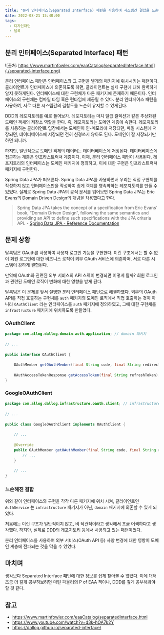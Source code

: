 ```yaml
---
title: "분리 인터페이스(Separated Interface) 패턴을 사용하여 시스템간 결합을 느슨하게 설계하기"
date: 2022-08-21 15:40:00
tags:
  - 디자인패턴
  - 달록
---
```


## 분리 인터페이스(Separated Interface) 패턴

![출처: https://www.martinfowler.com/eaaCatalog/separatedInterface.html](./separated-interface.png)

분리 인터페이스 패턴은 인터페이스와 그 구현을 별개의 패키지에 위치시키는 패턴이다. 클라이언트가 인터페이스에 의존하도록 하면, 클라이언트는 실제 구현에 대해 완벽하게 알지 못하게된다. 인터페이스에 대한 구현체가 다른 패키지에 존재하기 때문이다. 인터페이스의 구현체는 컴파일 타임 혹은 런타임에 제공될 수 있다. 분리 인터페이스 패턴을 사용하여, 서로 다른 시스템간의 결합도를 느슨히 유지할 수 있게된다.

DDD의 레포지토리를 예로 들어보자. 레포지토리는 마치 일급 컬렉션과 같은 추상화된 도메인 객체의 저장소 역할을 한다. 즉, 레포지토리는 도메인 계층에 속한다. 레포지토리를 사용하는 클라이언트 입장에서는 도메인이 인-메모리에 저장되던, 파일 시스템에 저장되던, 데이터베이스에 저장되던 전혀 신경쓰지 않아도 된다. 도메인이 잘 저장되기만 하면 되니까.

하지만, 일반적으로 도메인 객체의 데이터는 데이터베이스에 저장된다. 데이터베이스에 접근하는 계층은 인프라스트럭쳐 계층이다. 이때, 분리 인터페이스 패턴이 사용된다. 레포지토리의 인터페이스는 도메인 패키지에 정의하고, 이에 대한 구현은 인프라스트럭쳐 패키지에 구현한다.

Spring Data JPA가 떠오른다. Spring Data JPA를 사용하면서 우리는 직접 구현체를 작성하지 않고 인터페이스만을 작성하여 쉽게 객체를 영속화하는 레포지토리를 만들 수 있었다. 실제로 Spring Data JPA의 공식 문서를 읽어보면 Spring Data JPA는 Eric Evans의 Domain Driven Design의 개념을 차용했다고 한다.

> Spring Data JPA takes the concept of a specification from Eric Evans' book, “Domain Driven Design”, following the same semantics and providing an API to define such specifications with the JPA criteria API. - [Spring Data JPA - Reference Documentation](https://docs.spring.io/spring-data/jpa/docs/current/reference/html/#specifications)

## 문제 상황

달록팀은 OAuth를 사용하여 사용자 로그인 기능을 구현한다. 이런 구조에서는 할 수 없이 회원 로그인에 대한 비즈니스 로직이 외부 OAuth 서비스에 의존하며, 서로 다른 시스템이 강하게 결합된다.

만약에 OAuth와 관련된 외부 서비스의 API 스펙이 변경되면 어떻게 될까? 회원 로그인과 관련된 도메인 로직이 변화에 대한 영향을 받게 된다.

달록팀은 이 문제를 앞서 설명한 분리 인터페이스 패턴으로 해결하였다. 외부의 OAuth API를 직접 호출하는 구현체를 `auth` 패키지의 도메인 로직에서 직접 호출하는 것이 아니라 `OAuthClient` 라는 인터페이스를 `auth` 패키지에 정의하였고, 그에 대한 구현체를 `infrastructure` 패키지에 위치하도록 만들었다.

### OAuthClient

```java
package com.allog.dallog.domain.auth.application; // domain 패키지

// ...

public interface OAuthClient {

    OAuthMember getOAuthMember(final String code, final String redirectUri);

    OAuthAccessTokenResponse getAccessToken(final String refreshToken);
}
```

### GoogleOAuthClient

```java
package com.allog.dallog.infrastructure.oauth.client; // infrastructure 패키지

// ...

public class GoogleOAuthClient implements OAuthClient {

    // ...

    @Override
    public OAuthMember getOAuthMember(final String code, final String redirectUri) {
        // ...
    }

    // ...
}
```

### 느슨해진 결합

위와 같이 인터페이스와 구현을 각각 다른 패키지에 위치 시켜, 클라이언트인 `AuthService` 는 `infrastructure` 패키지가 아닌, `domain` 패키지에 의존할 수 있게 되었다.

처음에는 이런 구조가 일반적이지 않고, 비 직관적이라고 생각해서 조금 어색하다고 생각했다. 하지만, 실제로 DDD의 레포지토리 등에서 사용되고 있는 패턴이었다.

분리 인터페이스를 사용하여 외부 서비스(OAuth API 등) 사양 변경에 대한 영향이 도메인 계층에 전파되는 것을 막을 수 있었다.

## 마치며

생각보다 Separated Interface 패턴에 대한 정보를 쉽게 찾아볼 수 없었다. 이에 대해 조금 더 깊게 공부하보려면 마틴 파울러의 P of EAA 책이나, DDD를 깊게 공부해봐야할 것 같다.

## 참고

- https://www.martinfowler.com/eaaCatalog/separatedInterface.html
- https://www.youtube.com/watch?v=d3k-hOA7k2Y
- https://dallog.github.io/separated-interface/
